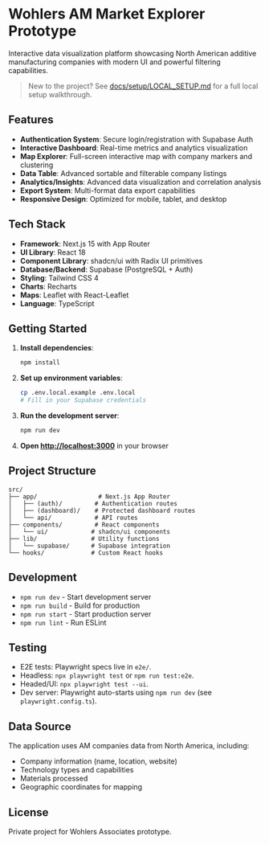 # Wohlers AM Market Explorer Prototype

Interactive data visualization platform showcasing North American additive manufacturing companies with modern UI and powerful filtering capabilities.

> New to the project? See [docs/setup/LOCAL_SETUP.md](docs/setup/LOCAL_SETUP.md) for a full local setup walkthrough.

## Features

- **Authentication System**: Secure login/registration with Supabase Auth
- **Interactive Dashboard**: Real-time metrics and analytics visualization
- **Map Explorer**: Full-screen interactive map with company markers and clustering
- **Data Table**: Advanced sortable and filterable company listings
- **Analytics/Insights**: Advanced data visualization and correlation analysis
- **Export System**: Multi-format data export capabilities
- **Responsive Design**: Optimized for mobile, tablet, and desktop

## Tech Stack

- **Framework**: Next.js 15 with App Router
- **UI Library**: React 18
- **Component Library**: shadcn/ui with Radix UI primitives
- **Database/Backend**: Supabase (PostgreSQL + Auth)
- **Styling**: Tailwind CSS 4
- **Charts**: Recharts
- **Maps**: Leaflet with React-Leaflet
- **Language**: TypeScript

## Getting Started

1. **Install dependencies**:
   ```bash
   npm install
   ```

2. **Set up environment variables**:
   ```bash
   cp .env.local.example .env.local
   # Fill in your Supabase credentials
   ```

3. **Run the development server**:
   ```bash
   npm run dev
   ```

4. **Open [http://localhost:3000](http://localhost:3000)** in your browser

## Project Structure

```
src/
├── app/                 # Next.js App Router
│   ├── (auth)/         # Authentication routes
│   ├── (dashboard)/    # Protected dashboard routes
│   └── api/            # API routes
├── components/         # React components
│   └── ui/            # shadcn/ui components
├── lib/               # Utility functions
│   └── supabase/      # Supabase integration
└── hooks/             # Custom React hooks
```

## Development

- `npm run dev` - Start development server
- `npm run build` - Build for production
- `npm run start` - Start production server
- `npm run lint` - Run ESLint

## Testing

- E2E tests: Playwright specs live in `e2e/`.
- Headless: `npx playwright test` or `npm run test:e2e`.
- Headed/UI: `npx playwright test --ui`.
- Dev server: Playwright auto-starts using `npm run dev` (see `playwright.config.ts`).

## Data Source

The application uses AM companies data from North America, including:
- Company information (name, location, website)
- Technology types and capabilities
- Materials processed
- Geographic coordinates for mapping

## License

Private project for Wohlers Associates prototype.
